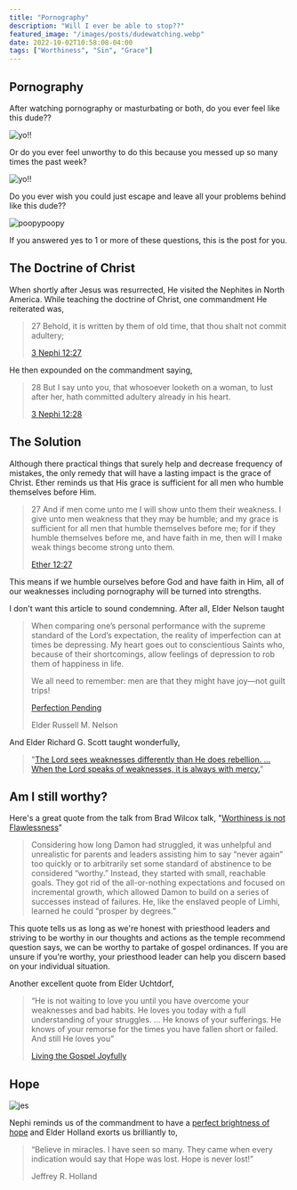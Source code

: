 ```yaml
---
title: "Pornography"
description: "Will I ever be able to stop??"
featured_image: "/images/posts/dudewatching.webp"
date: 2022-10-02T10:58:08-04:00
tags: ["Worthiness", "Sin", "Grace"]
---
```



## Pornography

After watching pornography or masturbating or both, do you ever feel like this dude??

![yo!!](/images/posts/sad.jpeg)


Or do you ever feel unworthy to do this because you messed up so many times the past week?

![yo!!](/images/posts/sacrament.jpg)

Do you ever wish you could just escape and leave all your problems behind like this dude??

![poopypoopy](/images/posts/escape.jpg)


If you answered yes to 1 or more of these questions, this is the post for you.



## The Doctrine of Christ

When shortly after Jesus was resurrected, He visited the Nephites in North America. While teaching the doctrine of Christ, one commandment He reiterated was, 

> 27 Behold, it is written by them of old time, that thou shalt not commit adultery;
> 
> [3 Nephi 12:27](https://www.churchofjesuschrist.org/study/scriptures/bofm/3-ne/12?lang=eng&id=27#p27)

He then expounded on the commandment saying, 

> 28 But I say unto you, that whosoever looketh on a woman, to lust after her, hath committed adultery already in his heart.
> 
> [3 Nephi 12:28](https://www.churchofjesuschrist.org/study/scriptures/bofm/3-ne/12?lang=eng&id=28#p28)


## The Solution

Although there practical things that surely help and decrease frequency of mistakes, the only remedy that will have a lasting impact is the grace of Christ. Ether reminds us that His grace is sufficient for all men who humble themselves before Him. 

> 27 And if men come unto me I will show unto them their weakness. I give unto men weakness that they may be humble; and my grace is sufficient for all men that humble themselves before me; for if they humble themselves before me, and have faith in me, then will I make weak things become strong unto them.
> 
> [Ether 12:27](https://www.churchofjesuschrist.org/study/scriptures/bofm/ether/12?lang=eng&id=27#p27)

This means if we humble ourselves before God and have faith in Him, all of our weaknesses including pornography will be turned into strengths.


I don't want this article to sound condemning. After all, Elder Nelson taught


> When comparing one’s personal performance with the supreme standard of the Lord’s expectation, the reality of imperfection can at times be depressing. My heart goes out to conscientious Saints who, because of their shortcomings, allow feelings of depression to rob them of happiness in life. 
> 
> We all need to remember: men are that they might have joy—not guilt trips!
> 
> [Perfection Pending](https://www.churchofjesuschrist.org/study/general-conference/1995/10/perfection-pending?lang=eng)
> 
> Elder Russell M. Nelson

And Elder Richard G. Scott taught wonderfully, 

> "[The Lord sees weaknesses differently than He does rebellion. … When the Lord speaks of weaknesses, it is always with mercy.](https://www.churchofjesuschrist.org/study/general-conference/2013/10/personal-strength-through-the-atonement-of-jesus-christ?lang=eng)"

## Am I still worthy?

Here's a great quote from the talk from Brad Wilcox talk, "[Worthiness is not Flawlessness](https://www.churchofjesuschrist.org/study/general-conference/2021/10/35wilcox?lang=eng)"


> Considering how long Damon had struggled, it was unhelpful and unrealistic for parents and leaders assisting him to say “never again” too quickly or to arbitrarily set some standard of abstinence to be considered “worthy.” Instead, they started with small, reachable goals. They got rid of the all-or-nothing expectations and focused on incremental growth, which allowed Damon to build on a series of successes instead of failures. He, like the enslaved people of Limhi, learned he could “prosper by degrees.”

This quote tells us as long as we're honest with priesthood leaders and striving to be worthy in our thoughts and actions as the temple recommend question says, we can be worthy to partake of gospel ordinances. If you are unsure if you're worthy, your priesthood leader can help you discern based on your individual situation.

Another excellent quote from Elder Uchtdorf,

> “He is not waiting to love you until you have overcome your weaknesses and bad habits. He loves you today with a full understanding of your struggles. … He knows of your sufferings. He knows of your remorse for the times you have fallen short or failed. And still He loves you” 
> 
> [Living the Gospel Joyfully](https://www.churchofjesuschrist.org/study/liahona/2014/11/general-womens-session/living-the-gospel-joyful?lang=eng&para=p47-p48#p47)


## Hope

![jes](/images/posts/blur.webp)

Nephi reminds us of the commandment to have a [perfect brightness of hope](https://www.churchofjesuschrist.org/study/scriptures/bofm/2-ne/31?lang=eng&id=20#p20) and Elder Holland exorts us brilliantly to,

> “Believe in miracles. I have seen so many. They came when every indication would say that Hope was lost. Hope is never lost!”
> 
> Jeffrey R. Holland


<!-- git add .
git commit -m "swag"
git push -->


